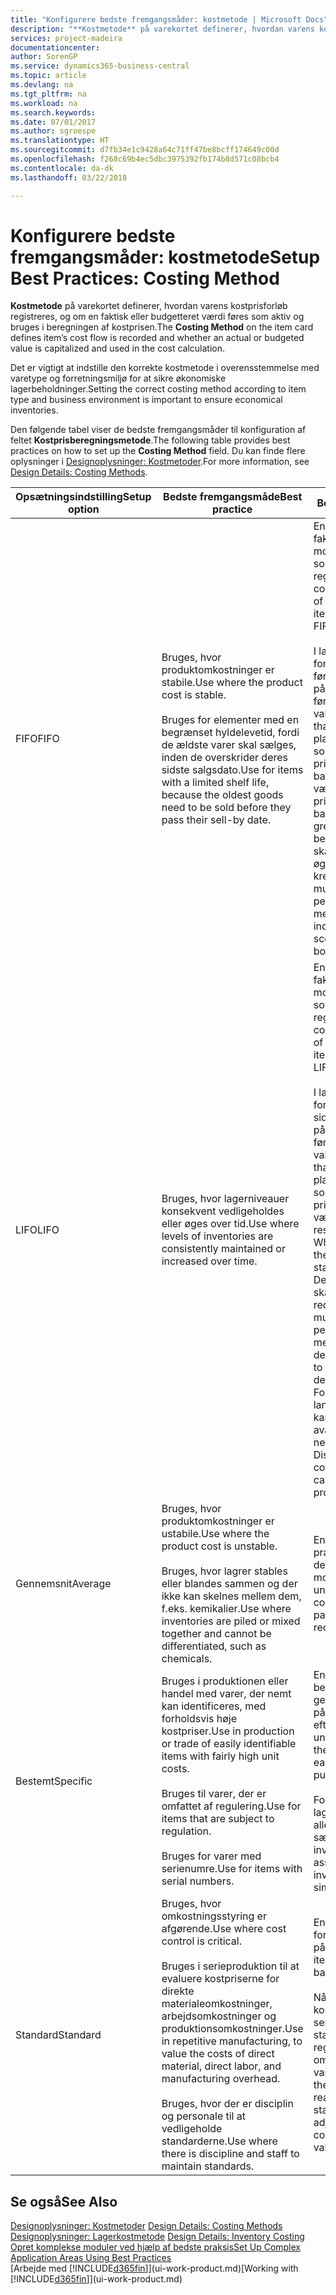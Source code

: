 ```yaml
---
title: "Konfigurere bedste fremgangsmåder: kostmetode | Microsoft Docs"
description: "**Kostmetode** på varekortet definerer, hvordan varens kostprisforløb registreres, og om en faktisk eller budgetteret værdi føres som aktiv og bruges i beregningen af kostprisen."
services: project-madeira
documentationcenter: 
author: SorenGP
ms.service: dynamics365-business-central
ms.topic: article
ms.devlang: na
ms.tgt_pltfrm: na
ms.workload: na
ms.search.keywords: 
ms.date: 07/01/2017
ms.author: sgroespe
ms.translationtype: HT
ms.sourcegitcommit: d7fb34e1c9428a64c71ff47be8bcff174649c00d
ms.openlocfilehash: f268c69b4ec5dbc3975392fb174b8d571c08bcb4
ms.contentlocale: da-dk
ms.lasthandoff: 03/22/2018

---
```

# <a name="setup-best-practices-costing-method"></a><span data-ttu-id="412aa-103">Konfigurere bedste fremgangsmåder: kostmetode</span><span class="sxs-lookup"><span data-stu-id="412aa-103">Setup Best Practices: Costing Method</span></span>
<span data-ttu-id="412aa-104">**Kostmetode** på varekortet definerer, hvordan varens kostprisforløb registreres, og om en faktisk eller budgetteret værdi føres som aktiv og bruges i beregningen af kostprisen.</span><span class="sxs-lookup"><span data-stu-id="412aa-104">The **Costing Method** on the item card defines item’s cost flow is recorded and whether an actual or budgeted value is capitalized and used in the cost calculation.</span></span>  

 <span data-ttu-id="412aa-105">Det er vigtigt at indstille den korrekte kostmetode i overensstemmelse med varetype og forretningsmiljø for at sikre økonomiske lagerbeholdninger.</span><span class="sxs-lookup"><span data-stu-id="412aa-105">Setting the correct costing method according to item type and business environment is important to ensure economical inventories.</span></span>  

 <span data-ttu-id="412aa-106">Den følgende tabel viser de bedste fremgangsmåder til konfiguration af feltet **Kostprisberegningsmetode**.</span><span class="sxs-lookup"><span data-stu-id="412aa-106">The following table provides best practices on how to set up the **Costing Method** field.</span></span> <span data-ttu-id="412aa-107">Du kan finde flere oplysninger i [Designoplysninger: Kostmetoder](design-details-costing-methods.md).</span><span class="sxs-lookup"><span data-stu-id="412aa-107">For more information, see [Design Details: Costing Methods](design-details-costing-methods.md).</span></span>  

|<span data-ttu-id="412aa-108">Opsætningsindstilling</span><span class="sxs-lookup"><span data-stu-id="412aa-108">Setup option</span></span>|<span data-ttu-id="412aa-109">Bedste fremgangsmåde</span><span class="sxs-lookup"><span data-stu-id="412aa-109">Best practice</span></span>|<span data-ttu-id="412aa-110">Bemærkning</span><span class="sxs-lookup"><span data-stu-id="412aa-110">Comment</span></span>|  
|------------------|-------------------|-------------|  
|<span data-ttu-id="412aa-111">FIFO</span><span class="sxs-lookup"><span data-stu-id="412aa-111">FIFO</span></span>|<span data-ttu-id="412aa-112">Bruges, hvor produktomkostninger er stabile.</span><span class="sxs-lookup"><span data-stu-id="412aa-112">Use where the product cost is stable.</span></span><br /><br /> <span data-ttu-id="412aa-113">Bruges for elementer med en begrænset hyldelevetid, fordi de ældste varer skal sælges, inden de overskrider deres sidste salgsdato.</span><span class="sxs-lookup"><span data-stu-id="412aa-113">Use for items with a limited shelf life, because the oldest goods need to be sold before they pass their sell-by date.</span></span>|<span data-ttu-id="412aa-114">En vares kostpris er den faktiske værdi af alle modtagelser af varen, som vælges af FIFO-reglen.</span><span class="sxs-lookup"><span data-stu-id="412aa-114">An item’s unit cost is the actual value of any receipt of the item, selected by the FIFO rule.</span></span><br /><br /> <span data-ttu-id="412aa-115">I lagerværdien forudsættes det, at de første varer, der lægges på lager, bliver solgt først.</span><span class="sxs-lookup"><span data-stu-id="412aa-115">In inventory valuation, it is assumed that the first items placed in inventory are sold first.</span></span> <span data-ttu-id="412aa-116">**Bemærk!** Når priserne stiger, viser balancen højere værdi.</span><span class="sxs-lookup"><span data-stu-id="412aa-116">**Note:**  When prices are rising, the balance sheet shows greater value.</span></span> <span data-ttu-id="412aa-117">Dette betyder, at skatteforpligtelserne øges, men kreditvurderinger og muligheden for at låne penge forbedres.</span><span class="sxs-lookup"><span data-stu-id="412aa-117">This means that tax liabilities increase, but credit scores and the ability to borrow cash improve.</span></span>|  
|<span data-ttu-id="412aa-118">LIFO</span><span class="sxs-lookup"><span data-stu-id="412aa-118">LIFO</span></span>|<span data-ttu-id="412aa-119">Bruges, hvor lagerniveauer konsekvent vedligeholdes eller øges over tid.</span><span class="sxs-lookup"><span data-stu-id="412aa-119">Use where levels of inventories are consistently maintained or increased over time.</span></span>|<span data-ttu-id="412aa-120">En vares kostpris er den faktiske værdi af alle modtagelser af varen, som vælges af LIFO-reglen.</span><span class="sxs-lookup"><span data-stu-id="412aa-120">An item’s unit cost is the actual value of any receipt of the item, selected by the LIFO rule.</span></span><br /><br /> <span data-ttu-id="412aa-121">I lagerværdien forudsættes det, at de sidste varer, der lægges på lager, bliver solgt først.</span><span class="sxs-lookup"><span data-stu-id="412aa-121">In inventory valuation, it is assumed that the last items placed in inventory are sold first.</span></span> <span data-ttu-id="412aa-122">**Bemærk!** Når priserne stiger, falder værdien på resultatopgørelsen.</span><span class="sxs-lookup"><span data-stu-id="412aa-122">**Note:**  When prices are rising, the value on the income statement decreases.</span></span> <span data-ttu-id="412aa-123">Dette betyder, at skatteforpligtelserne reduceres, men muligheden for at låne penge forringes.</span><span class="sxs-lookup"><span data-stu-id="412aa-123">This means that tax liabilities decrease, but the ability to borrow cash deteriorates.</span></span> <span data-ttu-id="412aa-124">**Vigtigt:** Forbudt i mange lande/områder, da det kan bruges til at holde avancen nede.</span><span class="sxs-lookup"><span data-stu-id="412aa-124">**Important:**  Disallowed in many countries/regions, as it can be used to depress profit.</span></span>|  
|<span data-ttu-id="412aa-125">Gennemsnit</span><span class="sxs-lookup"><span data-stu-id="412aa-125">Average</span></span>|<span data-ttu-id="412aa-126">Bruges, hvor produktomkostninger er ustabile.</span><span class="sxs-lookup"><span data-stu-id="412aa-126">Use where the product cost is unstable.</span></span><br /><br /> <span data-ttu-id="412aa-127">Bruges, hvor lagrer stables eller blandes sammen og der ikke kan skelnes mellem dem, f.eks. kemikalier.</span><span class="sxs-lookup"><span data-stu-id="412aa-127">Use where inventories are piled or mixed together and cannot be differentiated, such as chemicals.</span></span>|<span data-ttu-id="412aa-128">En vares kostpris er den præcise kostpris, som den aktuelle enhed er modtaget til.</span><span class="sxs-lookup"><span data-stu-id="412aa-128">An item’s unit cost is the exact cost at which the particular unit was received.</span></span>|  
|<span data-ttu-id="412aa-129">Bestemt</span><span class="sxs-lookup"><span data-stu-id="412aa-129">Specific</span></span>|<span data-ttu-id="412aa-130">Bruges i produktionen eller handel med varer, der nemt kan identificeres, med forholdsvis høje kostpriser.</span><span class="sxs-lookup"><span data-stu-id="412aa-130">Use in production or trade of easily identifiable items with fairly high unit costs.</span></span><br /><br /> <span data-ttu-id="412aa-131">Bruges til varer, der er omfattet af regulering.</span><span class="sxs-lookup"><span data-stu-id="412aa-131">Use for items that are subject to regulation.</span></span><br /><br /> <span data-ttu-id="412aa-132">Bruges for varer med serienumre.</span><span class="sxs-lookup"><span data-stu-id="412aa-132">Use for items with serial numbers.</span></span>|<span data-ttu-id="412aa-133">En vares kostpris beregnes som den gennemsnitlige kostpris på hvert enkelt tidspunkt efter et køb.</span><span class="sxs-lookup"><span data-stu-id="412aa-133">An item’s unit cost is calculated as the average unit cost at each point in time after a purchase.</span></span><br /><br /> <span data-ttu-id="412aa-134">For værdiansættelse af lageret antages det, at alle lagerbeholdninger sælges samtidig.</span><span class="sxs-lookup"><span data-stu-id="412aa-134">For inventory valuation, it is assumes that all inventories are sold simultaneously.</span></span>|  
|<span data-ttu-id="412aa-135">Standard</span><span class="sxs-lookup"><span data-stu-id="412aa-135">Standard</span></span>|<span data-ttu-id="412aa-136">Bruges, hvor omkostningsstyring er afgørende.</span><span class="sxs-lookup"><span data-stu-id="412aa-136">Use where cost control is critical.</span></span><br /><br /> <span data-ttu-id="412aa-137">Bruges i serieproduktion til at evaluere kostpriserne for direkte materialeomkostninger, arbejdsomkostninger og produktionsomkostninger.</span><span class="sxs-lookup"><span data-stu-id="412aa-137">Use in repetitive manufacturing, to value the costs of direct material, direct labor, and manufacturing overhead.</span></span><br /><br /> <span data-ttu-id="412aa-138">Bruges, hvor der er disciplin og personale til at vedligeholde standarderne.</span><span class="sxs-lookup"><span data-stu-id="412aa-138">Use where there is discipline and staff to maintain standards.</span></span>|<span data-ttu-id="412aa-139">En vares kostpris forudindstilles baseret på forventninger.</span><span class="sxs-lookup"><span data-stu-id="412aa-139">An item’s unit cost is preset based on estimated.</span></span><br /><br /> <span data-ttu-id="412aa-140">Når det faktiske kostbeløb realiseres senere, skal standardkostprisen reguleres til de faktiske omkostninger gennem variansværdier.</span><span class="sxs-lookup"><span data-stu-id="412aa-140">When the actual cost is realized later, the standard cost must be adjusted to the actual cost through variance values.</span></span>|  

## <a name="see-also"></a><span data-ttu-id="412aa-141">Se også</span><span class="sxs-lookup"><span data-stu-id="412aa-141">See Also</span></span>  
 <span data-ttu-id="412aa-142">[Designoplysninger: Kostmetoder](design-details-costing-methods.md) </span><span class="sxs-lookup"><span data-stu-id="412aa-142">[Design Details: Costing Methods](design-details-costing-methods.md) </span></span>  
 <span data-ttu-id="412aa-143">[Designoplysninger: Lagerkostmetode](design-details-inventory-costing.md) </span><span class="sxs-lookup"><span data-stu-id="412aa-143">[Design Details: Inventory Costing](design-details-inventory-costing.md) </span></span>  
 [<span data-ttu-id="412aa-144">Opret komplekse moduler ved hjælp af bedste praksis</span><span class="sxs-lookup"><span data-stu-id="412aa-144">Set Up Complex Application Areas Using Best Practices</span></span>](set-up-complex-application-areas-using-best-practices.md)  
 <span data-ttu-id="412aa-145">[Arbejde med [!INCLUDE[d365fin](includes/d365fin_md.md)]](ui-work-product.md)</span><span class="sxs-lookup"><span data-stu-id="412aa-145">[Working with [!INCLUDE[d365fin](includes/d365fin_md.md)]](ui-work-product.md)</span></span>

